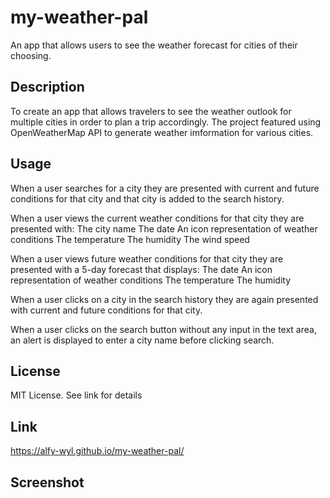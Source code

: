 # my-weather-pal
An app that allows users to see the weather forecast for cities of their choosing.

## Description

To create an app that allows travelers to see the weather outlook for multiple cities in order to plan a trip accordingly.
The project featured using OpenWeatherMap API to generate weather imformation for various cities.



## Usage

When a user searches for a city they are presented with current and future conditions for that city and that city is added to the search history.

When a user views the current weather conditions for that city they are presented with:
The city name
The date
An icon representation of weather conditions
The temperature
The humidity
The wind speed

When a user views future weather conditions for that city they are presented with a 5-day forecast that displays:
The date
An icon representation of weather conditions
The temperature
The humidity

When a user clicks on a city in the search history they are again presented with current and future conditions for that city.

When a user clicks on the search button without any input in the text area, an alert is displayed to enter a city name before clicking search.


## License

MIT License. See link for details


## Link

https://alfy-wyl.github.io/my-weather-pal/


## Screenshot
